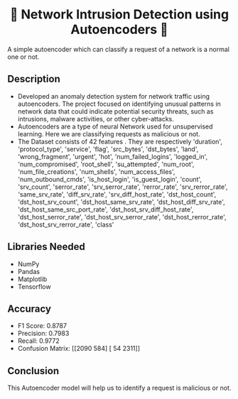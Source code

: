 <h1 align="center">🦋 Network Intrusion Detection using Autoencoders 🦋</h1>

A simple autoencoder which can classify a request of a network is a normal one or not.

## Description
- Developed an anomaly detection system for network traffic using autoencoders. The project focused on identifying unusual patterns in network data that could indicate potential security threats, such as intrusions, malware activities, or other cyber-attacks. 
- Autoencoders are a type of neural Network used for unsupervised learning. Here we are classifying requests as malicious or not.
- The Dataset consists of 42 features . They are respectively
    'duration', 'protocol_type', 'service', 'flag', 'src_bytes',
   'dst_bytes', 'land', 'wrong_fragment', 'urgent', 'hot',
   'num_failed_logins', 'logged_in', 'num_compromised', 'root_shell',
   'su_attempted', 'num_root', 'num_file_creations', 'num_shells',
   'num_access_files', 'num_outbound_cmds', 'is_host_login',
   'is_guest_login', 'count', 'srv_count', 'serror_rate',
   'srv_serror_rate', 'rerror_rate', 'srv_rerror_rate', 'same_srv_rate',
   'diff_srv_rate', 'srv_diff_host_rate', 'dst_host_count',
   'dst_host_srv_count', 'dst_host_same_srv_rate',
   'dst_host_diff_srv_rate', 'dst_host_same_src_port_rate',
   'dst_host_srv_diff_host_rate', 'dst_host_serror_rate',
   'dst_host_srv_serror_rate', 'dst_host_rerror_rate',
   'dst_host_srv_rerror_rate', 'class'
   
## Libraries Needed
- NumPy
- Pandas
- Matplotlib
- Tensorflow

## Accuracy
- F1 Score: 0.8787
- Precision: 0.7983
- Recall: 0.9772
- Confusion Matrix: [[2090  584]
                     [  54 2311]]

## Conclusion
This Autoencoder model will help us to identify a request is malicious or not.
